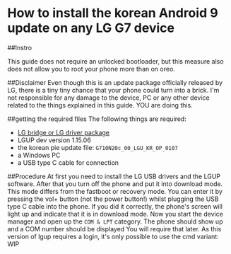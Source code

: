 # How to install the korean Android 9 update on any LG G7 device

##Instro

This guide does not require an unlocked bootloader, but this measure also does not  allow you to root your phone more than on oreo.

##Disclaimer
Even though this is an update package officially released by LG, there is a tiny tiny chance that your phone could turn into a brick. I'm not responsible for any damage to the device, PC or any other device related to the things explained in this guide. YOU are doing this.

##getting the required files
The following things are required:
- [LG bridge or LG driver package](https://www.lg.com/de/support/software-firmware?search=G7&pageVisibleFlag=2)
- LGUP dev version 1.15.06
- the korean pie update file: `G710N20c_00_LGU_KR_OP_0107`
- a Windows PC
- a USB type C cable for connection

##Procedure
At first you need to install the LG USB drivers and the LGUP software.
After that you turn off the phone and put it into download mode. This mode differs from the fastboot or recovery mode. You can enter it by pressing the vol+ button (not the power button!) whilst plugging the USB type C cable into the phone.
If you did it correctly, the phone's screen will light up and indicate that it is in download mode.
Now you start the device manager and open up the `COM & LPT` category. The phone should show up and a COM number should be displayed You will require that later.
As this version of lgup requires a login, it's only possible to use the cmd variant:
WIP
